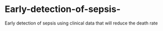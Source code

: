 # Early-detection-of-sepsis-
Early detection of sepsis using clinical data that will reduce the death rate 
